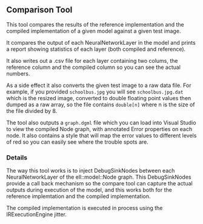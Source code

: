## Comparison Tool

This tool compares the results of the reference implementation and the compiled
implementation of a given model against a given test image.

It compares the output of each NeuralNetworkLayer in the model and prints 
a report showing statistics of each layer (both compiled and reference).

It also writes out a .csv file for each layer containing two colums, the
reference column and the compiled column so you can see the actual numbers.

As a side effect it also converts the given test image to a raw data file.
For example, if you provided `schoolbus.jpg` you will see `schoolbus.jpg.dat`
which is the resized image, converted to double floating point values then dumped
as a raw array, so the file contains `double[n]` where n is the size of the file 
divided by 8.

The tool also outputs a `graph.dgml` file which you can load into Visual Studio to
view the compiled Node graph, with annotated Error properties on each node.  It also
contains a style that will map the error values to different levels of red so you 
can easily see where the trouble spots are.

### Details

The way this tool works is to inject DebugSinkNodes between each NeuralNetworkLayer of the
ell::model::Node graph.  This DebugSinkNodes provide a call back mechanism so the compare
tool can capture the actual outputs during execution of the model, and this works both
for the reference implemtation and the compiled implementation.

The compiled implementation is executed in process using the IRExecutionEngine jitter.
